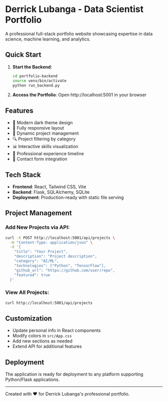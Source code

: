 # Derrick Lubanga - Data Scientist Portfolio

A professional full-stack portfolio website showcasing expertise in data science, machine learning, and analytics.

## Quick Start

1. **Start the Backend**:
   ```bash
   cd portfolio-backend
   source venv/bin/activate
   python run_backend.py
   ```

2. **Access the Portfolio**:
   Open http://localhost:5001 in your browser

## Features

- 🎨 Modern dark theme design
- 📱 Fully responsive layout
- 🚀 Dynamic project management
- 🔍 Project filtering by category
- 📊 Interactive skills visualization
- 💼 Professional experience timeline
- 📧 Contact form integration

## Tech Stack

- **Frontend**: React, Tailwind CSS, Vite
- **Backend**: Flask, SQLAlchemy, SQLite
- **Deployment**: Production-ready with static file serving

## Project Management

### Add New Projects via API:
```bash
curl -X POST http://localhost:5001/api/projects \
  -H "Content-Type: application/json" \
  -d '{
    "title": "Your Project",
    "description": "Project description",
    "category": "AI/ML",
    "technologies": ["Python", "TensorFlow"],
    "github_url": "https://github.com/user/repo",
    "featured": true
  }'
```

### View All Projects:
```bash
curl http://localhost:5001/api/projects
```

## Customization

- Update personal info in React components
- Modify colors in `src/App.css`
- Add new sections as needed
- Extend API for additional features

## Deployment

The application is ready for deployment to any platform supporting Python/Flask applications.

---

Created with ❤️ for Derrick Lubanga's professional portfolio.

